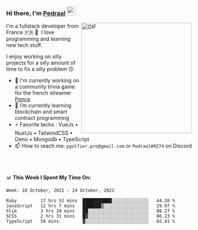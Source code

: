 ### Hi there, I'm <a href="https://pedraal.dev" target="_blank">Pedraal</a> <img src="https://media.giphy.com/media/hvRJCLFzcasrR4ia7z/giphy.gif" width="25px">
<img align="right" alt="GIF" src="https://pedraal.dev/avatar.png" width="300" height="300" />

I'm a fullstack developer from France 🇫🇷 🥖 &nbsp;I love programming and learning new
tech stuff.

I enjoy working on silly projects for a silly amount of time to fix a silly problem 🙃

- 🔭  I'm currently working on a community trivia game for the french streamer <a href="https://twitch.tv/ponce" target="_blank">Ponce</a>
- 🌱 I’m currently learning blockchain and smart contract programming
- ⚡ Favorite techs : VueJs &bull; NuxtJs &bull; TailwindCSS &bull; Deno &bull; Mongodb &bull; TypeScript
- 📫 How to reach me: `pgolfier.pro@gmail.com` or `Pedraal#9274` on Discord

<br>
<br>

📊 **This Week I Spent My Time On:**
<!--START_SECTION:waka-->
```text
Week: 18 October, 2021 - 24 October, 2021

Ruby         17 hrs 52 mins  ███████████░░░░░░░░░░░░░░   44.20 % 
JavaScript   12 hrs 7 mins   ███████▒░░░░░░░░░░░░░░░░░   29.97 % 
Slim         3 hrs 20 mins   ██░░░░░░░░░░░░░░░░░░░░░░░   08.27 % 
SCSS         2 hrs 31 mins   █▓░░░░░░░░░░░░░░░░░░░░░░░   06.23 % 
TypeScript   58 mins         ▓░░░░░░░░░░░░░░░░░░░░░░░░   02.41 % 
```
<!--END_SECTION:waka-->
